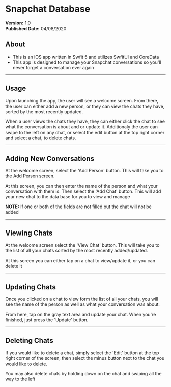 # Snapchat Database
**Version:** 1.0 <br />
**Published Date:** 04/08/2020

About
---------
- This is an iOS app written in Swfit 5 and utilizes SwfitUI and CoreData
- This app is designed to manage your Snapchat conversations so you'll never
forget a conversation ever again
-------

Usage
--------
Upon launching the app, the user will see a welcome screen. From there,
the user can either add a new person, or they can view the chats they
have, sorted by the most recently updated.

When a user views the chats they have, they can either click the chat to see
what the conversation is about and or update it. Additionaly the user can
swipe to the left on any chat, or select the edit button at the top right 
corner and select a chat, to delete chats.

-----
Adding New Conversations
-----
At the welcome screen, select the 'Add Person' button. This will take you to the Add Person screen.

At this screen, you can then enter the name of the person and what your conversation with them is.
Then select the 'Add Chat' button. This will add your new chat to the data base for you to view and 
manage

**NOTE:** If one or both of the fields are not filled out the chat will not be added

----------

Viewing Chats
------
At the welcome screen select the 'View Chat' button. This will take you to the list of all your chats
sorted by the most recently added/updated.

At this screen you can either tap on a chat to view/update it, or you can delete it

-------
Updating Chats
-----
Once you clicked on a chat to view form the list of all your chats, you will see the name of the 
person as well as what your conversation was about. 

From here, tap on the gray text area and update your chat. When you're finished, just press the 
'Update' button.

-----
Deleting Chats
-----
If you would like to delete a chat, simply select the 'Edit' button at the top right corner of the
screen, then select the minus button next to the chat you would like to delete.

You may also delete chats by holding down on the chat and swiping all the way to the left